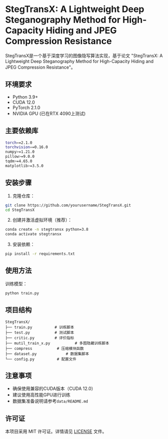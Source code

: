 # StegTransX: A Lightweight Deep Steganography Method for High-Capacity Hiding and JPEG Compression Resistance

StegTransX是一个基于深度学习的图像隐写算法实现，基于论文 "StegTransX: A Lightweight Deep Steganography Method for High-Capacity Hiding and JPEG Compression Resistance"。

## 环境要求

- Python 3.9+
- CUDA 12.0
- PyTorch 2.1.0
- NVIDIA GPU (已在RTX 4090上测试)

## 主要依赖库

```bash
torch==2.1.0
torchvision==0.16.0
numpy>=1.21.0
pillow>=9.0.0
tqdm>=4.65.0
matplotlib>=3.5.0
```

## 安装步骤

1. 克隆仓库：
```bash
git clone https://github.com/yourusername/StegTransX.git
cd StegTransX
```

2. 创建并激活虚拟环境（推荐）：
```bash
conda create -n stegtransx python=3.8
conda activate stegtransx
```

3. 安装依赖：
```bash
pip install -r requirements.txt
```

## 使用方法

训练模型：
```bash
python train.py
```

## 项目结构

```
StegTransX/
├── train.py          # 训练脚本
├── test.py           # 测试脚本
├── critic.py         # 评价指标
├── mutil_train_x.py           # 多图隐藏训练脚本
├── compress           # 压缩模块函数
├── dataset.py             # 数据集脚本
└── config.py          # 配置文件
```

## 注意事项

- 确保使用兼容的CUDA版本（CUDA 12.0）
- 建议使用高性能GPU进行训练
- 数据集准备说明请参考`data/README.md`


## 许可证

本项目采用 MIT 许可证。详情请见 [LICENSE](LICENSE) 文件。 
